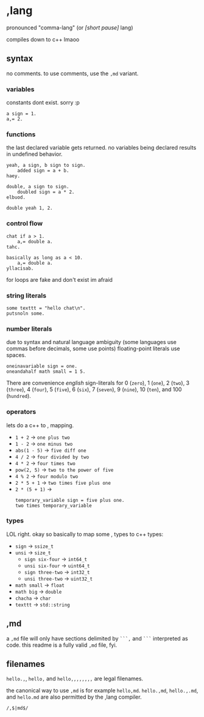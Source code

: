 # ,lang

pronounced "comma-lang" (or _[short pause]_ lang)

compiles down to c++ lmaoo

## syntax

no comments. to use comments, use the `,md` variant.

### variables

constants dont exist. sorry :p

```,
a sign = 1.
a,= 2.
```

### functions

the last declared variable gets returned. no variables being declared results in undefined behavior.

```,
yeah, a sign, b sign to sign.
    added sign = a + b.
haey.

double, a sign to sign.
    doubled sign = a * 2.
elbuod.

double yeah 1, 2.
```

### control flow

```,
chat if a > 1.
    a,= double a.
tahc.

basically as long as a < 10.
    a,= double a.
yllacisab.
```

for loops are fake and don't exist im afraid

### string literals

```,
some texttt = "hello chat\n".
putsnoln some.
```

### number literals

due to syntax and natural language ambiguity (some languages use commas before decimals, some use points) floating-point literals use spaces.

```,
oneinavariable sign = one.
oneandahalf math small = 1 5.
```

There are convenience _english_ sign-literals for 0 (`zero`), 1 (`one`), 2 (`two`), 3 (`three`), 4 (`four`), 5 (`five`), 6 (`six`), 7 (`seven`), 9 (`nine`), 10 (`ten`), and 100 (`hundred`).

### operators

lets do a c++ to , mapping.

- `1 + 2` -> `one plus two`
- `1 - 2` -> `one minus two`
- `abs(1 - 5)` -> `five diff one`
- `4 / 2` -> `four divided by two`
- `4 * 2` -> `four times two`
- `pow(2, 5)` -> `two to the power of five`
- `4 % 2` -> `four modulo two`
- `2 * 5 + 1` -> `two times five plus one`
- `2 * (5 + 1)` ->
  ```,
  temporary_variable sign = five plus one.
  two times temporary_variable
  ```

### types

LOL right. okay so basically to map some , types to c++ types:

- `sign` -> `ssize_t`
- `unsi` -> `size_t`
  - `sign six-four` -> `int64_t`
  - `unsi six-four` -> `uint64_t`
  - `sign three-two` -> `int32_t`
  - `unsi three-two` -> `uint32_t`
- `math small` -> `float`
- `math big` -> `double`
- `chacha` -> `char`
- `texttt` -> `std::string`

## ,md

a `,md` file will only have sections delimited by <code>\`\`\`,</code> and <code>\`\`\`</code> interpreted as code. this readme is a fully valid `,md` file, fyi.

## filenames

`hello.,`, `hello,` and `hello,,,,,,,,` are legal filenames.

the canonical way to use `,md` is for example `hello,md`. `hello.,md`, `hello.,.md`, and `hello.md` are also permitted by the ,lang compiler.

`/,$|md$/`
